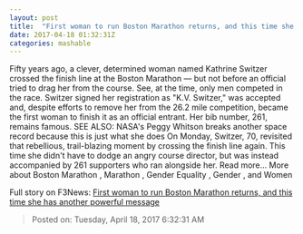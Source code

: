 ```yaml
---
layout: post
title:  "First woman to run Boston Marathon returns, and this time she has another powerful message"
date: 2017-04-18 01:32:31Z
categories: mashable
---
```


Fifty years ago, a clever, determined woman named Kathrine Switzer crossed the finish line at the Boston Marathon — but not before an official tried to drag her from the course. See, at the time, only men competed in the race. Switzer signed her registration as "K.V. Switzer," was accepted and, despite efforts to remove her from the 26.2 mile competition, became the first woman to finish it as an official entrant. Her bib number, 261, remains famous. SEE ALSO: NASA's Peggy Whitson breaks another space record because this is just what she does On Monday, Switzer, 70, revisited that rebellious, trail-blazing moment by crossing the finish line again. This time she didn't have to dodge an angry course director, but was instead accompanied by 261 supporters who ran alongside her. Read more... More about Boston Marathon , Marathon , Gender Equality , Gender , and Women


Full story on F3News: [First woman to run Boston Marathon returns, and this time she has another powerful message](http://www.f3nws.com/n/THcMmG)

> Posted on: Tuesday, April 18, 2017 6:32:31 AM
